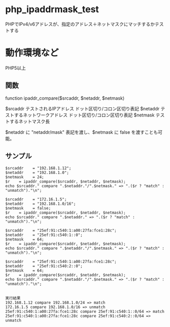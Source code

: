 # php_ipaddrmask_test
PHPでIPv4/v6アドレスが、指定のアドレス＋ネットマスクにマッチするかテストする

# 動作環境など

PHP5以上

## 関数

function ipaddr_compare($srcaddr, $netaddr, $netmask)

$srcaddr テストされるIPアドレス ドット区切り/コロン区切り表記
$netaddr テストするネットワークアドレス ドット区切り/コロン区切り表記
$netmask テストするネットマスク長

 $netaddr に "netaddr/mask" 表記を渡し、$netmask に false を渡すことも可能。

## サンプル

    $srcaddr    = "192.168.1.12";
    $netaddr    = "192.168.1.0";
    $netmask    = 24;
    $r    = ipaddr_compare($srcaddr, $netaddr, $netmask);
    echo $srcaddr." compare ".$netaddr."/".$netmask." => ".($r ? "match" : "unmatch")."\n";
    
    $srcaddr    = "172.16.1.5";
    $netaddr    = "192.168.1.0/16";
    $netmask    = false;
    $r    = ipaddr_compare($srcaddr, $netaddr, $netmask);
    echo $srcaddr." compare ".$netaddr." => ".($r ? "match" : "unmatch")."\n";
    
    $srcaddr    = "25ef:91:c540:1:a00:27fa:fce1:28c";
    $netaddr    = "25ef:91:c540:1::0";
    $netmask    = 64;
    $r    = ipaddr_compare($srcaddr, $netaddr, $netmask);
    echo $srcaddr." compare ".$netaddr."/".$netmask." => ".($r ? "match" : "unmatch")."\n";
    
    $srcaddr    = "25ef:91:c540:1:a00:27fa:fce1:28c";
    $netaddr    = "25ef:91:c540:2::0";
    $netmask    = 64;
    $r    = ipaddr_compare($srcaddr, $netaddr, $netmask);
    echo $srcaddr." compare ".$netaddr."/".$netmask." => ".($r ? "match" : "unmatch")."\n";
    
    
    実行結果
    192.168.1.12 compare 192.168.1.0/24 => match
    172.16.1.5 compare 192.168.1.0/16 => unmatch
    25ef:91:c540:1:a00:27fa:fce1:28c compare 25ef:91:c540:1::0/64 => match
    25ef:91:c540:1:a00:27fa:fce1:28c compare 25ef:91:c540:2::0/64 => unmatch
